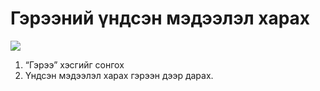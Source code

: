 # Гэрээний үндсэн мэдээлэл харах

![](<../../.gitbook/assets/Гэрээний үндсэн мэдээлэл харах.gif>)

1. “Гэрээ” хэсгийг сонгох
2. Үндсэн мэдээлэл харах гэрээн дээр дарах.
